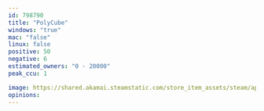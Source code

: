 ```yaml
---
id: 798790
title: "PolyCube"
windows: "true"
mac: "false"
linux: false
positive: 50
negative: 6
estimated_owners: "0 - 20000"
peak_ccu: 1

image: https://shared.akamai.steamstatic.com/store_item_assets/steam/apps/798790/header.jpg?t=1614798420
opinions:
---
```

